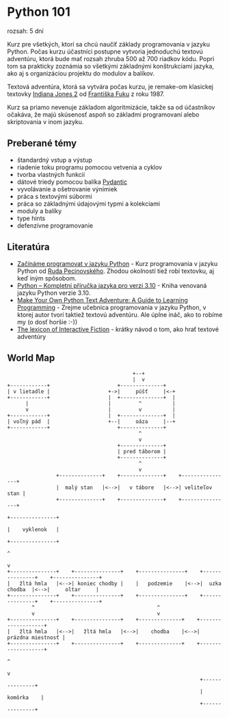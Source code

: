 # Python 101

rozsah: 5 dní

Kurz pre všetkých, ktorí sa chcú naučiť základy programovania v jazyku Python. Počas kurzu účastníci postupne
vytvoria jednoduchú textovú adventúru, ktorá bude mať rozsah zhruba 500 až 700 riadkov kódu. Popri tom sa prakticky
zoznámia so všetkými základnými konštrukciami jazyka, ako aj s organizáciou projektu do modulov a balíkov.

Textová adventúra, ktorá sa vytvára počas kurzu, je remake-om klasickej textovky [Indiana Jones 2](https://www.zx-spectrum.cz/index.php?cat1=3&cat2=3&game_id=indyjones.txt) od [Františka Fuku](https://www.fuxoft.cz/) z roku 1987.

Kurz sa priamo nevenuje základom algoritmizácie, takže sa od účastníkov očakáva, že majú skúsenosť aspoň so základmi
programovaní alebo skriptovania v inom jazyku.


## Preberané témy

* štandardný vstup a výstup
* riadenie toku programu pomocou vetvenia a cyklov
* tvorba vlastných funkcií
* dátové triedy pomocou balíka [Pydantic](https://pydantic-docs.helpmanual.io)
* vyvolávanie a ošetrovanie výnimiek
* práca s textovými súbormi
* práca so základnými údajovými typmi a kolekciami
* moduly a balíky
* type hints
* defenzívne programovanie


## Literatúra

* [Začínáme programovat v jazyku Python](https://www.martinus.sk/?uItem=1455785) - Kurz programovania v jazyku Python od [Ruda Pecinovského](http://rudolf.pecinovsky.cz/). Zhodou okolností tiež robí textovku, aj keď iným spôsobom.
* [Python – Kompletní příručka jazyka pro verzi 3.10](https://www.martinus.sk/?uItem=1429819) - Kniha venovaná jazyku Python verzie 3.10.
* [Make Your Own Python Text Adventure: A Guide to Learning Programming](https://www.amazon.com/Make-Your-Python-Text-Adventure/dp/1484232305) - Zrejme učebnica programovania v jazyku Python, v ktorej autor
  tvorí taktiež textovú adventúru. Ale úplne ináč, ako to robíme my (o dosť horšie :-))
* [The lexicon of Interactive Fiction](https://ifonlytefl.wordpress.com/2011/11/24/the-lexicon-of-interactive-fiction/) - krátky návod o tom, ako hrať textové adventúry


## World Map

```
                                         +--+
                                         |  v
+------------+                      +--------------+
| v lietadle |                   +->|     púšť     |<-+
+------------+                   |  +--------------+  |
      |                          |         ^          |
      v                          |         v          |
+------------+                   |  +--------------+  |
| voľný pád  |                   +--|     oáza     |--+
+------------+                      +--------------+
                                           ^
                                           v
                                    +--------------+
                                    | pred táborom |
                                    +--------------+
                                           ^
                                           v
                +--------------+    +--------------+    +----------------+
                |  malý stan   |<-->|   v tábore   |<-->| veliteľov stan |
                +--------------+    +--------------+    +----------------+
                                                                                    +---------------+
                                                                                    |    vyklenok   |
                                                                                    +---------------+
                                                                                            ^
                                                                                            v
+---------------+    +---------------+    +---------------+    +---------------+    +---------------+
|   žltá hmla   |<-->| koniec chodby |    |   podzemie    |<-->|  uzka chodba  |<-->|     oltar     |
+---------------+    +---------------+    +---------------+    +---------------+    +---------------+
        ^                                        ^
        v                                        v
+---------------+    +---------------+    +--------------+    +-------------------+
|   žltá hmla   |<-->|   žltá hmla   |<-->|    chodba    |<-->| prázdna miestnosť |
+---------------+    +---------------+    +--------------+    +-------------------+
                                                                       ^
                                                                       v
                                                               +---------------+
                                                               |    komôrka    |
                                                               +---------------+
```
